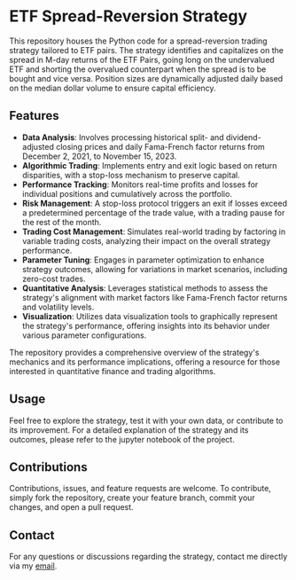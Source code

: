 # ETF Spread-Reversion Strategy

This repository houses the Python code for a spread-reversion trading strategy tailored to ETF pairs. The strategy identifies and capitalizes on the spread in M-day returns of the ETF Pairs, going long on the undervalued ETF and shorting the overvalued counterpart when the spread is to be bought and vice versa. Position sizes are dynamically adjusted daily based on the median dollar volume to ensure capital efficiency.

## Features
- **Data Analysis**: Involves processing historical split- and dividend-adjusted closing prices and daily Fama-French factor returns from December 2, 2021, to November 15, 2023.
- **Algorithmic Trading**: Implements entry and exit logic based on return disparities, with a stop-loss mechanism to preserve capital.
- **Performance Tracking**: Monitors real-time profits and losses for individual positions and cumulatively across the portfolio.
- **Risk Management**: A stop-loss protocol triggers an exit if losses exceed a predetermined percentage of the trade value, with a trading pause for the rest of the month.
- **Trading Cost Management**: Simulates real-world trading by factoring in variable trading costs, analyzing their impact on the overall strategy performance.
- **Parameter Tuning**: Engages in parameter optimization to enhance strategy outcomes, allowing for variations in market scenarios, including zero-cost trades.
- **Quantitative Analysis**: Leverages statistical methods to assess the strategy's alignment with market factors like Fama-French factor returns and volatility levels.
- **Visualization**: Utilizes data visualization tools to graphically represent the strategy's performance, offering insights into its behavior under various parameter configurations.

The repository provides a comprehensive overview of the strategy's mechanics and its performance implications, offering a resource for those interested in quantitative finance and trading algorithms.

## Usage
Feel free to explore the strategy, test it with your own data, or contribute to its improvement. For a detailed explanation of the strategy and its outcomes, please refer to the jupyter notebook of the project.

## Contributions
Contributions, issues, and feature requests are welcome. To contribute, simply fork the repository, create your feature branch, commit your changes, and open a pull request.

## Contact
For any questions or discussions regarding the strategy, contact me directly via my [email](mailto:pandanihar1996@gmail.com).


